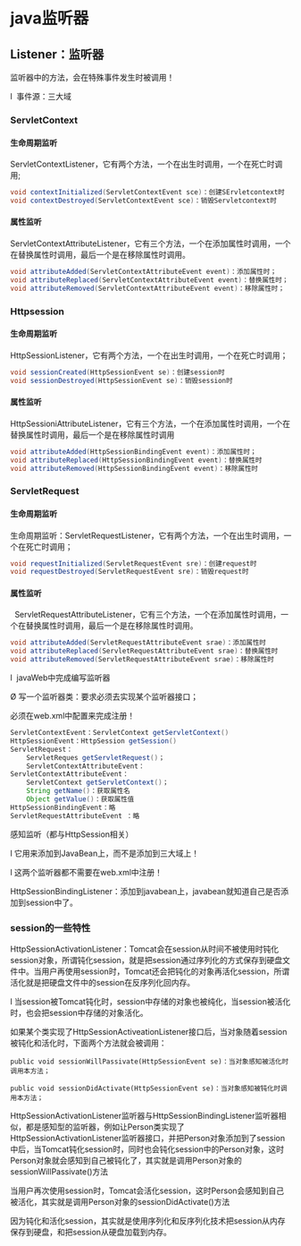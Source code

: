# java监听器

## Listener：监听器 

监听器中的方法，会在特殊事件发生时被调用！

l  事件源：三大域

### ServletContext

#### 生命周期监听

ServletContextListener，它有两个方法，一个在出生时调用，一个在死亡时调用;

```java
void contextInitialized(ServletContextEvent sce)：创建SErvletcontext时
void contextDestroyed(ServletContextEvent sce)：销毁Servletcontext时
```



#### 属性监听

ServletContextAttributeListener，它有三个方法，一个在添加属性时调用，一个在替换属性时调用，最后一个是在移除属性时调用。 

```java
void attributeAdded(ServletContextAttributeEvent event)：添加属性时；
void attributeReplaced(ServletContextAttributeEvent event)：替换属性时；
void attributeRemoved(ServletContextAttributeEvent event)：移除属性时；
```

### Httpsession

#### 生命周期监听 

HttpSessionListener，它有两个方法，一个在出生时调用，一个在死亡时调用； 

```java
void sessionCreated(HttpSessionEvent se)：创建session时
void sessionDestroyed(HttpSessionEvent se)：销毁session时
```

#### 属性监听

HttpSessioniAttributeListener，它有三个方法，一个在添加属性时调用，一个在替换属性时调用，最后一个是在移除属性时调用

```java
void attributeAdded(HttpSessionBindingEvent event)：添加属性时；
void attributeReplaced(HttpSessionBindingEvent event)：替换属性时
void attributeRemoved(HttpSessionBindingEvent event)：移除属性时
```

### ServletRequest

#### 生命周期监听

生命周期监听：ServletRequestListener，它有两个方法，一个在出生时调用，一个在死亡时调用；

```java
void requestInitialized(ServletRequestEvent sre)：创建request时
void requestDestroyed(ServletRequestEvent sre)：销毁request时
```

#### 属性监听

  ServletRequestAttributeListener，它有三个方法，一个在添加属性时调用，一个在替换属性时调用，最后一个是在移除属性时调用。

```java
void attributeAdded(ServletRequestAttributeEvent srae)：添加属性时
void attributeReplaced(ServletRequestAttributeEvent srae)：替换属性时
void attributeRemoved(ServletRequestAttributeEvent srae)：移除属性时
```

l  javaWeb中完成编写监听器

Ø  写一个监听器类：要求必须去实现某个监听器接口；

必须在web.xml中配置来完成注册！

```java
ServletContextEvent：ServletContext getServletContext()
HttpSessionEvent：HttpSession getSession()
ServletRequest：
	ServletReques getServletRequest()；
	ServletContextAttributeEvent：
ServletContextAttributeEvent：
	ServletContext getServletContext()；
	String getName()：获取属性名
	Object getValue()：获取属性值
HttpSessionBindingEvent：略
ServletRequestAttributeEvent ：略
```

感知监听（都与HttpSession相关）

l  它用来添加到JavaBean上，而不是添加到三大域上！

l  这两个监听器都不需要在web.xml中注册！

HttpSessionBindingListener：添加到javabean上，javabean就知道自己是否添加到session中了。 

### session的一些特性

HttpSessionActivationListener：Tomcat会在session从时间不被使用时钝化session对象，所谓钝化session，就是把session通过序列化的方式保存到硬盘文件中。当用户再使用session时，Tomcat还会把钝化的对象再活化session，所谓活化就是把硬盘文件中的session在反序列化回内存。



l  当session被Tomcat钝化时，session中存储的对象也被纯化，当session被活化时，也会把session中存储的对象活化。

如果某个类实现了HttpSessionActiveationListener接口后，当对象随着session被钝化和活化时，下面两个方法就会被调用：

```
public void sessionWillPassivate(HttpSessionEvent se)：当对象感知被活化时调用本方法；

public void sessionDidActivate(HttpSessionEvent se)：当对象感知被钝化时调用本方法；
```

HttpSessionActivationListener监听器与HttpSessionBindingListener监听器相似，都是感知型的监听器，例如让Person类实现了HttpSessionActivationListener监听器接口，并把Person对象添加到了session中后，当Tomcat钝化session时，同时也会钝化session中的Person对象，这时Person对象就会感知到自己被钝化了，其实就是调用Person对象的sessionWillPassivate()方法

 当用户再次使用session时，Tomcat会活化session，这时Person会感知到自己被活化，其实就是调用Person对象的sessionDidActivate()方法

因为钝化和活化session，其实就是使用序列化和反序列化技术把session从内存保存到硬盘，和把session从硬盘加载到内存。

